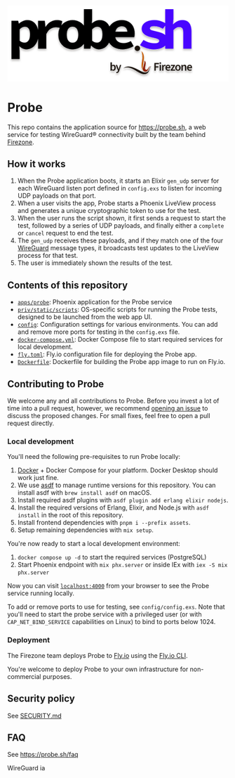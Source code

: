 <p align="center">
  <a href="https://probe.sh">
    <picture>
    <source media="(prefers-color-scheme: dark)" srcset="./priv/static/images/probe-logo-dark.svg">
    <img alt="Probe logo" src="./priv/static/images/probe-logo-light.svg">
    </picture>
  </a>
</p>

# Probe

This repo contains the application source for https://probe.sh, a web service for testing WireGuard® connectivity built by the team behind [Firezone](https://www.github.com/firezone/firezone).

## How it works

1. When the Probe application boots, it starts an Elixir `gen_udp` server for each WireGuard listen port defined in `config.exs` to listen for incoming UDP payloads on that port.
1. When a user visits the app, Probe starts a Phoenix LiveView process and generates a unique cryptographic token to use for the test.
1. When the user runs the script shown, it first sends a request to start the test, followed by a series of UDP payloads, and finally either a `complete` or `cancel` request to end the test.
1. The `gen_udp` receives these payloads, and if they match one of the four [WireGuard](https://www.wireguard.com) message types, it broadcasts test updates to the LiveView process for that test.
1. The user is immediately shown the results of the test.

## Contents of this repository

- [`apps/probe`](apps/probe): Phoenix application for the Probe service
- [`priv/static/scripts`](priv/static/scripts): OS-specific scripts for running the Probe tests, designed to be launched from the web app UI.
- [`config`](config): Configuration settings for various environments. You can add and remove more ports for testing in the `config.exs` file.
- [`docker-compose.yml`](docker-compose.yml): Docker Compose file to start required services for local development.
- [`fly.toml`](fly.toml): Fly.io configuration file for deploying the Probe app.
- [`Dockerfile`](Dockerfile): Dockerfile for building the Probe app image to run on Fly.io.

## Contributing to Probe

We welcome any and all contributions to Probe.
Before you invest a lot of time into a pull request, however, we recommend [opening an issue](https://www.github.com/firezone/probe/issues/new) to discuss the proposed changes.
For small fixes, feel free to open a pull request directly.

### Local development

You'll need the following pre-requisites to run Probe locally:

1. [Docker](https://docs.docker.com/get-docker/) + Docker Compose for your platform. Docker Desktop should work just fine.
1. We use [asdf](https://asdf-vm.com) to manage runtime versions for this repository. You can install asdf with `brew install asdf` on macOS.
1. Install required asdf plugins with `asdf plugin add erlang elixir nodejs`.
1. Install the required versions of Erlang, Elixir, and Node.js with `asdf install` in the root of this repository.
1. Install frontend dependencies with `pnpm i --prefix assets`.
1. Setup remaining dependencies with `mix setup`.

You're now ready to start a local development environment:

1. `docker compose up -d` to start the required services (PostgreSQL)
1. Start Phoenix endpoint with `mix phx.server` or inside IEx with `iex -S mix phx.server`

Now you can visit [`localhost:4000`](http://localhost:4000) from your browser to see the Probe service running locally.

To add or remove ports to use for testing, see `config/config.exs`.
Note that you'll need to start the probe service with a privileged user (or with `CAP_NET_BIND_SERVICE` capabilities on Linux) to bind to ports below 1024.

### Deployment

The Firezone team deploys Probe to [Fly.io](https://fly.io) using the [Fly.io CLI](https://fly.io/docs/getting-started/installing-fly/).

You're welcome to deploy Probe to your own infrastructure for non-commercial purposes.

## Security policy

See [SECURITY.md](SECURITY.md)

## FAQ

See https://probe.sh/faq

WireGuard ia 
